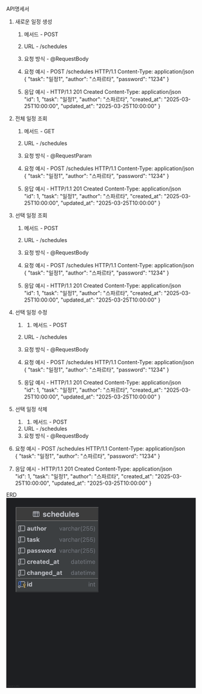 API명세서

1. 새로운 일정 생성
   1. 메서드 - POST
   2. URL - /schedules
   3. 요청 방식  - @RequestBody
   4. 요청 예시 -
      POST /schedules HTTP/1.1
      Content-Type: application/json
<br>{
"task": "일정1",
"author": "스파르타",
"password": "1234"
}

   5. 응답 예시 - HTTP/1.1 201 Created
      Content-Type: application/json<br>
"id": 1,
"task": "일정1",
"author": "스파르타",
"created_at": "2025-03-25T10:00:00",
"updated_at": "2025-03-25T10:00:00"
}

    
2. 전체 일정 조회
    1. 메서드 - GET
    2. URL - /schedules
    3. 요청 방식  - @RequestParam
    4. 요청 예시 -
          POST /schedules HTTP/1.1
          Content-Type: application/json
          <br>{
          "task": "일정1",
          "author": "스파르타",
          "password": "1234"
          }

   5. 응답 예시 - HTTP/1.1 201 Created
      Content-Type: application/json<br>
      "id": 1,
      "task": "일정1",
      "author": "스파르타",
      "created_at": "2025-03-25T10:00:00",
      "updated_at": "2025-03-25T10:00:00"
      }
3. 선택 일정 조회
   1. 메서드 - POST
    2. URL - /schedules
    3. 요청 방식  - @RequestBody
   4. 요청 예시 -
      POST /schedules HTTP/1.1
      Content-Type: application/json
      <br>{
      "task": "일정1",
      "author": "스파르타",
      "password": "1234"
      }

   5. 응답 예시 - HTTP/1.1 201 Created
      Content-Type: application/json<br>
      "id": 1,
      "task": "일정1",
      "author": "스파르타",
      "created_at": "2025-03-25T10:00:00",
      "updated_at": "2025-03-25T10:00:00"
      }

4. 선택 일정 수정
    1. 1. 메서드 - POST
    2. URL - /schedules
    3. 요청 방식  - @RequestBody
   4. 요청 예시 -
      POST /schedules HTTP/1.1
      Content-Type: application/json
      <br>{
      "task": "일정1",
      "author": "스파르타",
      "password": "1234"
      }

   5. 응답 예시 - HTTP/1.1 201 Created
      Content-Type: application/json<br>
      "id": 1,
      "task": "일정1",
      "author": "스파르타",
      "created_at": "2025-03-25T10:00:00",
      "updated_at": "2025-03-25T10:00:00"
      }

5. 선택 일정 삭제
   1. 1. 메서드 - POST
   2. URL - /schedules
   3. 요청 방식  - @RequestBody
4. 요청 예시 -
   POST /schedules HTTP/1.1
   Content-Type: application/json
   <br>{
   "task": "일정1",
   "author": "스파르타",
   "password": "1234"
   }

5. 응답 예시 - HTTP/1.1 201 Created
   Content-Type: application/json<br>
   "id": 1,
   "task": "일정1",
   "author": "스파르타",
   "created_at": "2025-03-25T10:00:00",
   "updated_at": "2025-03-25T10:00:00"
   }

ERD 
![img.png](readme_file/img.png)